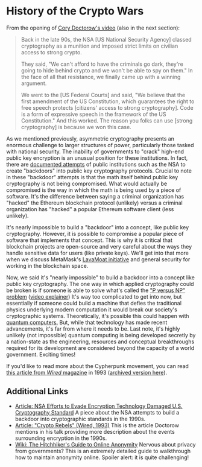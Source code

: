   History of the Crypto Wars
==========================

  From the opening of [Cory Doctorow's video](https://www.youtube.com/watch?v=JE4yoU6ssi8) (also in the next section):

 
>  Back in the late 90s, the NSA [US National Security Agency] classed cryptography as a munition and imposed strict limits on civilian access to strong crypto.
> 
>  They said, "We can't afford to have the criminals go dark, they're going to hide behind crypto and we won't be able to spy on them." In the face of all that resistance, we finally came up with a winning argument.
> 
>  We went to the [US Federal Courts] and said, "We believe that the first amendment of the US Constitution, which guarantees the right to free speech protects [citizens' access to strong cryptography]. Code is a form of expressive speech in the framework of the US Constitution." And this worked. The reason you folks can use [strong cryptography] is because we won this case.
> 
>  

 As we mentioned previously, asymmetric cryptography presents an enormous challenge to larger structures of power, particularly those tasked with national security. The inability of governments to "crack" high-end public key encryption is an unusual position for these institutions. In fact, there are [documented attempts](https://www.scientificamerican.com/article/nsa-nist-encryption-scandal/) of public institutions such as the NSA to create "backdoors" into public key cryptography protocols. Crucial to note in these "backdoor" attempts is that the math itself behind public key cryptography is not being compromised. What would actually be compromised is the way in which the math is being used by a piece of software. It's the difference between saying a criminal organization has "hacked" the Ethereum blockchain protocol (unlikely) versus a criminal organization has "hacked" a popular Ethereum software client (less unlikely).

 It's nearly impossible to build a "backdoor" into a concept, like public key cryptography. However, it is possible to compromise a popular piece of software that implements that concept. This is why it is critical that blockchain projects are open-source and very careful about the ways they handle sensitive data for users (like private keys). We'll get into that more when we discuss MetaMask's [LavaMoat initiative](https://github.com/LavaMoat/LavaMoat) and general security for working in the blockchain space.

 Now, we said it's "nearly impossible" to build a backdoor into a concept like public key cryptography. The one way in which applied cryptography could be broken is if someone is able to solve what's called the ["P versus NP" problem](https://en.wikipedia.org/wiki/P_versus_NP_problem) ([video explainer](https://www.youtube.com/watch?v=YX40hbAHx3s)) It's way too complicated to get into now, but essentially if someone could build a machine that defies the traditional physics underlying modern computation it would break our society's cryptographic systems. Theoretically, it's possible this could happen with [quantum computers.](https://en.wikipedia.org/wiki/Quantum_computing) But, while that technology has made recent advancements, it's far from where it needs to be. Last note, it's highly unlikely (not impossible) quantum computing is being developed secretly by a nation-state as the engineering, resources and conceptual breakthroughs required for its development are considered beyond the capacity of a world government. Exciting times!

 If you'd like to read more about the Cypherpunk movement, you can read [this article from *Wired* magazine](http://www.wired.com/1993/02/crypto-rebels/) in 1993 ([archived version here](https://archive.is/05Lzr)).

 Additional Links
----------------

 * [Article: NSA Efforts to Evade Encryption Technology Damaged U.S. Cryptography Standard](https://www.scientificamerican.com/article/nsa-nist-encryption-scandal/) A piece about the NSA attempts to build a backdoor into cryptographic standards in the 1990s.
* [Article: "Crypto Rebels" (Wired, 1993)](https://www.wired.com/1993/02/crypto-rebels/) This is the article Doctorow mentions in his talk providing more description about the events surrounding encryption in the 1990s.
* [Wiki: The Hitchhiker's Guide to Online Anonymity](https://anonymousplanet.org/guide.html) Nervous about privacy from governments? This is an extremely detailed guide to walkthrough how to maintain anonymity online. Spoiler alert: it is quite challenging!

 